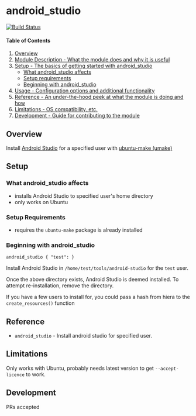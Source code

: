 # android_studio
[![Build Status](https://travis-ci.org/GeoffWilliams/puppet_android_studio.svg)](https://travis-ci.org/GeoffWilliams/puppet_android_studio)

#### Table of Contents

1. [Overview](#overview)
2. [Module Description - What the module does and why it is useful](#module-description)
3. [Setup - The basics of getting started with android_studio](#setup)
    * [What android_studio affects](#what-android_studio-affects)
    * [Setup requirements](#setup-requirements)
    * [Beginning with android_studio](#beginning-with-android_studio)
4. [Usage - Configuration options and additional functionality](#usage)
5. [Reference - An under-the-hood peek at what the module is doing and how](#reference)
5. [Limitations - OS compatibility, etc.](#limitations)
6. [Development - Guide for contributing to the module](#development)

## Overview

Install [Android Studio](https://developer.android.com/sdk/index.html) for a specified user with [ubuntu-make (umake)](https://wiki.ubuntu.com/ubuntu-make)

## Setup

### What android_studio affects

* installs Android Studio to specified user's home directory
* only works on Ubuntu

### Setup Requirements

* requires the `ubuntu-make` package is already installed

### Beginning with android_studio

```puppet
android_studio { "test": }
```

Install Android Studio in `/home/test/tools/android-studio` for the `test` user.

Once the above directory exists, Android Studio is deemed installed.  To attempt re-installation, remove the directory.

If you have a few users to install for, you could pass a hash from hiera to the `create_resources()` function


## Reference

* `android_studio` - Install android studio for specified user.

## Limitations

Only works with Ubuntu, probably needs latest version to get `--accept-licence` to work.

## Development

PRs accepted

